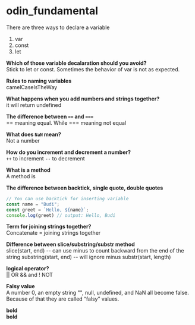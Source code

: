 # odin_fundamental

There are three ways to declare a variable
1. var
2. const
3. let

**Which of those variable decalaration should you avoid?** <br/>
Stick to let or const. Sometimes the behavior of var is not as expected.

**Rules to naming variables** <br/>
camelCaseIsTheWay

**What happens when you add numbers and strings together?** <br/>
it will return undefined

**The difference between `==` and `===`** <br/>
== meaning equal. While === meaning not equal

**What does `NaN` mean?** <br/>
Not a number

**How do you increment and decrement a number?** <br/>
`++` to increment
`--` to decrement

**What is a method** <br/>
A method is 

**The difference between backtick, single quote, double quotes**

```js
// You can use backtick for inserting variable
const name = "Budi";
const greet = `Hello, ${name}`;
console.log(greet) // output: Hello, Budi
```

**Term for joining strings together?** <br/>
Concatenate = joining strings together

**Difference between slice/substring/substr method** <br/>
slice(start, end) -- can use minus to count backward from the end of the string
substring(start, end) -- will ignore minus
substr(start, length)

**logical operator?** <br/>
|| OR
&& and
! NOT

**Falsy value** <br/>
A number 0, an empty string "", null, undefined, and NaN all become false. Because of that they are called “falsy” values.

**bold** <br/>
**bold** <br/>